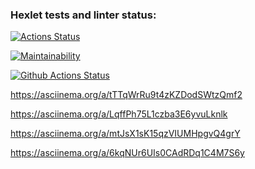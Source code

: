 ### Hexlet tests and linter status:
[![Actions Status](https://github.com/Gamilkar/python-project-lvl1/workflows/hexlet-check/badge.svg)](https://github.com/Gamilkar/python-project-lvl1/actions)

[![Maintainability](https://api.codeclimate.com/v1/badges/f187347f9aa6256ee6ba/maintainability)](https://codeclimate.com/github/Gamilkar/python-project-lvl1/maintainability)

[![Github Actions Status](https://github.com/Gamilkar/python-project-lvl1/actions/workflows/lint.yml/badge.svg)](https://github.com/Gamilkar/python-project-lvl1/actions)

https://asciinema.org/a/tTTqWrRu9t4zKZDodSWtzQmf2

https://asciinema.org/a/LqffPh75L1czba3E6yvuLknlk

https://asciinema.org/a/mtJsX1sK15qzVIUMHpgvQ4grY

https://asciinema.org/a/6kqNUr6UIs0CAdRDq1C4M7S6y